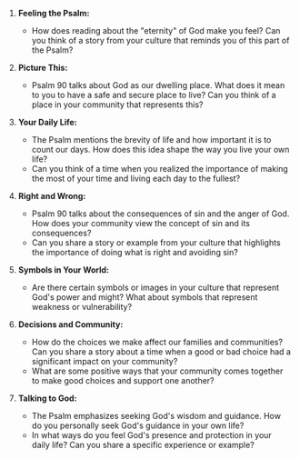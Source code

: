 1. **Feeling the Psalm:**
   - How does reading about the "eternity" of God make you feel? Can you think of a story from your culture that reminds you of this part of the Psalm?

2. **Picture This:**
   - Psalm 90 talks about God as our dwelling place. What does it mean to you to have a safe and secure place to live? Can you think of a place in your community that represents this?

3. **Your Daily Life:**
   - The Psalm mentions the brevity of life and how important it is to count our days. How does this idea shape the way you live your own life?
   - Can you think of a time when you realized the importance of making the most of your time and living each day to the fullest?

4. **Right and Wrong:**
   - Psalm 90 talks about the consequences of sin and the anger of God. How does your community view the concept of sin and its consequences?
   - Can you share a story or example from your culture that highlights the importance of doing what is right and avoiding sin?

5. **Symbols in Your World:**
   - Are there certain symbols or images in your culture that represent God's power and might? What about symbols that represent weakness or vulnerability?

6. **Decisions and Community:**
   - How do the choices we make affect our families and communities? Can you share a story about a time when a good or bad choice had a significant impact on your community?
   - What are some positive ways that your community comes together to make good choices and support one another?

7. **Talking to God:**
   - The Psalm emphasizes seeking God's wisdom and guidance. How do you personally seek God's guidance in your own life?
   - In what ways do you feel God's presence and protection in your daily life? Can you share a specific experience or example?